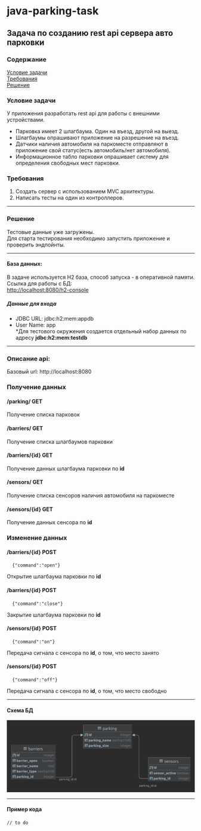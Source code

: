 # java-parking-task
## Задача по созданию rest api сервера авто парковки
### Содержание
[Условие задачи](#условие-задачи)  
[Требования](#требования)  
[Решение](#решение)

### Условие задачи
У приложения разработать rest api для работы с внешними устройствами.
* Парковка имеет 2 шлагбаума. Один на въезд, другой на выезд.   
* Шлагбаумы опрашивают приложение на разрешение на въезд.  
* Датчики наличия автомобиля на паркоместе отправляют в приложение свой статус(есть автомобиль/нет автомобиля).  
* Информационное табло парковки опрашивает систему для определения свободных мест парковки.

### Требования
1. Создать сервер с использованием MVC архитектуры.
2. Написать тесты на один из контроллеров.
---
### Решение
Тестовые данные уже загружены.  
Для старта тестирования необходимо запустить приложение и проверить эндпойнты.  

---
#### База данных:
В задаче используется H2 база, способ запуска - в оперативной памяти.
Ссылка для работы с БД:  
[http://localhost:8080/h2-console](http://localhost:8080/h2-console)  
##### Данные для входа  
* JDBC URL: jdbc:h2:mem:appdb  
* User Name: app  
*Для тестового окружения создается отдельный набор данных по адресу **jdbc:h2:mem:testdb**
---
### Описание api:
Базовый url:
http://localhost:8080
### Получение данных
#### /parking/ GET
Получение списка парковок
#### /barriers/ GET  
Получение списка шлагбаумов парковки
#### /barriers/{id} GET
Получение данных шлагбаума парковки по **id**
#### /sensors/ GET
Получение списка сенсоров наличия автомобиля на паркоместе  
#### /sensors/{id} GET  
Получение данных сенсора по **id**
### Изменение данных
#### /barriers/{id} POST
      {"command":"open"}
Открытие шлагбаума парковки по **id**  
#### /barriers/{id} POST
      {"command":"close"}
Закрытие шлагбаума парковки по **id**
#### /sensors/{id} POST
      {"command":"on"}
Передача сигнала с сенсора по **id**, о том, что место занято
#### /sensors/{id} POST
      {"command":"off"}
Передача сигнала с сенсора по **id**, о том, что место свободно

---

#### Схема БД
![alt text](screenshots/parking-schema.png "UML диаграмма")

---
#### Пример кода
    // to do    
